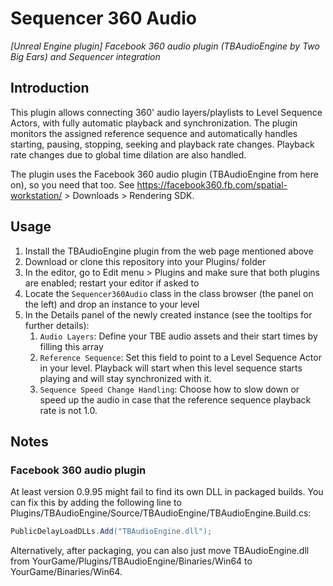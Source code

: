 # Sequencer 360 Audio

*[Unreal Engine plugin] Facebook 360 audio plugin (TBAudioEngine by Two Big Ears) and Sequencer integration*

## Introduction

This plugin allows connecting  360' audio layers/playlists to Level Sequence Actors, with fully automatic playback and synchronization. The plugin monitors the assigned reference sequence and automatically handles starting, pausing, stopping, seeking and playback rate changes. Playback rate changes due to global time dilation are also handled.

The plugin uses the Facebook 360 audio plugin (TBAudioEngine from here on), so you need that too. See https://facebook360.fb.com/spatial-workstation/ > Downloads > Rendering SDK.

## Usage

1. Install the TBAudioEngine plugin from the web page mentioned above
1. Download or clone this repository into your Plugins/ folder
1. In the editor, go to Edit menu > Plugins and make sure that both plugins are enabled; restart your editor if asked to
1. Locate the `Sequencer360Audio` class in the class browser (the panel on the left) and drop an instance to your level
1. In the Details panel of the newly created instance (see the tooltips for further details):
    1. `Audio Layers`: Define your TBE audio assets and their start times by filling this array
    1. `Reference Sequence`: Set this field to point to a Level Sequence Actor in your level. Playback will start when this level sequence starts playing and will stay synchronized with it.
    2. `Sequence Speed Change Handling`: Choose how to slow down or speed up the audio in case that the reference sequence playback rate is not 1.0.

## Notes

### Facebook 360 audio plugin

At least version 0.9.95 might fail to find its own DLL in packaged builds. You can fix this by adding the following line to Plugins/TBAudioEngine/Source/TBAudioEngine/TBAudioEngine.Build.cs:
```csharp
PublicDelayLoadDLLs.Add("TBAudioEngine.dll");
```
Alternatively, after packaging, you can also just move TBAudioEngine.dll from YourGame/Plugins/TBAudioEngine/Binaries/Win64 to YourGame/Binaries/Win64.
